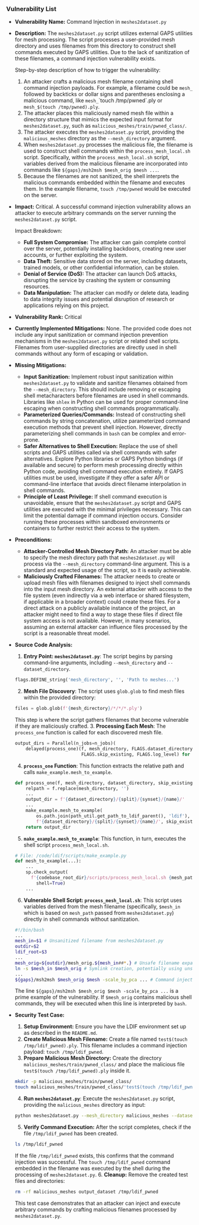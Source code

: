 ### Vulnerability List

- **Vulnerability Name:** Command Injection in `meshes2dataset.py`

- **Description:**
    The `meshes2dataset.py` script utilizes external GAPS utilities for mesh processing. The script processes a user-provided mesh directory and uses filenames from this directory to construct shell commands executed by GAPS utilities. Due to the lack of sanitization of these filenames, a command injection vulnerability exists.

    Step-by-step description of how to trigger the vulnerability:
    1. An attacker crafts a malicious mesh filename containing shell command injection payloads. For example, a filename could be `mesh_` followed by backticks or dollar signs and parentheses enclosing a malicious command, like `mesh_`\`touch /tmp/pwned\`.ply or `mesh_$(touch /tmp/pwned).ply`.
    2. The attacker places this maliciously named mesh file within a directory structure that mimics the expected input format for `meshes2dataset.py`, such as `malicious_meshes/train/pwned_class/`.
    3. The attacker executes the `meshes2dataset.py` script, providing the `malicious_meshes` directory as the `--mesh_directory` argument.
    4. When `meshes2dataset.py` processes the malicious file, the filename is used to construct shell commands within the `process_mesh_local.sh` script. Specifically, within the `process_mesh_local.sh` script, variables derived from the malicious filename are incorporated into commands like `${gaps}/msh2msh $mesh_orig $mesh ...`.
    5. Because the filenames are not sanitized, the shell interprets the malicious commands embedded within the filename and executes them. In the example filename, `touch /tmp/pwned` would be executed on the server.

- **Impact:**
    Critical. A successful command injection vulnerability allows an attacker to execute arbitrary commands on the server running the `meshes2dataset.py` script.

    Impact Breakdown:
    - **Full System Compromise:** The attacker can gain complete control over the server, potentially installing backdoors, creating new user accounts, or further exploiting the system.
    - **Data Theft:** Sensitive data stored on the server, including datasets, trained models, or other confidential information, can be stolen.
    - **Denial of Service (DoS):** The attacker can launch DoS attacks, disrupting the service by crashing the system or consuming resources.
    - **Data Manipulation:** The attacker can modify or delete data, leading to data integrity issues and potential disruption of research or applications relying on this project.

- **Vulnerability Rank:**
    Critical

- **Currently Implemented Mitigations:**
    None. The provided code does not include any input sanitization or command injection prevention mechanisms in the `meshes2dataset.py` script or related shell scripts. Filenames from user-supplied directories are directly used in shell commands without any form of escaping or validation.

- **Missing Mitigations:**
    - **Input Sanitization:** Implement robust input sanitization within `meshes2dataset.py` to validate and sanitize filenames obtained from the `--mesh_directory`. This should include removing or escaping shell metacharacters before filenames are used in shell commands. Libraries like `shlex` in Python can be used for proper command-line escaping when constructing shell commands programmatically.
    - **Parameterized Queries/Commands:** Instead of constructing shell commands by string concatenation, utilize parameterized command execution methods that prevent shell injection. However, directly parameterizing shell commands in `bash` can be complex and error-prone.
    - **Safer Alternatives to Shell Execution:** Replace the use of shell scripts and GAPS utilities called via shell commands with safer alternatives. Explore Python libraries or GAPS Python bindings (if available and secure) to perform mesh processing directly within Python code, avoiding shell command execution entirely. If GAPS utilities must be used, investigate if they offer a safer API or command-line interface that avoids direct filename interpolation in shell commands.
    - **Principle of Least Privilege:** If shell command execution is unavoidable, ensure that the `meshes2dataset.py` script and GAPS utilities are executed with the minimal privileges necessary. This can limit the potential damage if command injection occurs. Consider running these processes within sandboxed environments or containers to further restrict their access to the system.

- **Preconditions:**
    - **Attacker-Controlled Mesh Directory Path:** An attacker must be able to specify the mesh directory path that `meshes2dataset.py` will process via the `--mesh_directory` command-line argument. This is a standard and expected usage of the script, so it is easily achievable.
    - **Maliciously Crafted Filenames:** The attacker needs to create or upload mesh files with filenames designed to inject shell commands into the input mesh directory. An external attacker with access to the file system (even indirectly via a web interface or shared filesystem, if applicable in a broader context) could create these files. For a direct attack on a publicly available instance of the project, an attacker might need to find a way to stage these files if direct file system access is not available. However, in many scenarios, assuming an external attacker can influence files processed by the script is a reasonable threat model.

- **Source Code Analysis:**
    1. **Entry Point: `meshes2dataset.py`**: The script begins by parsing command-line arguments, including `--mesh_directory` and `--dataset_directory`.
    ```python
    flags.DEFINE_string('mesh_directory', '', 'Path to meshes...')
    ```
    2. **Mesh File Discovery**: The script uses `glob.glob` to find mesh files within the provided directory:
    ```python
    files = glob.glob(f'{mesh_directory}/*/*/*.ply')
    ```
    This step is where the script gathers filenames that become vulnerable if they are maliciously crafted.
    3. **Processing Each Mesh**: The `process_one` function is called for each discovered mesh file.
    ```python
    output_dirs = Parallel(n_jobs=n_jobs)(
        delayed(process_one)(f, mesh_directory, FLAGS.dataset_directory,
                             FLAGS.skip_existing, FLAGS.log_level) for f in tqdm.tqdm(files))
    ```
    4. **`process_one` Function**: This function extracts the relative path and calls `make_example.mesh_to_example`.
    ```python
    def process_one(f, mesh_directory, dataset_directory, skip_existing, log_level):
        relpath = f.replace(mesh_directory, '')
        ...
        output_dir = f'{dataset_directory}/{split}/{synset}/{name}/'
        ...
        make_example.mesh_to_example(
            os.path.join(path_util.get_path_to_ldif_parent(), 'ldif'), f,
            f'{dataset_directory}/{split}/{synset}/{name}/', skip_existing, log_level)
        return output_dir
    ```
    5. **`make_example.mesh_to_example`**: This function, in turn, executes the shell script `process_mesh_local.sh`.
    ```python
    # File: /code/ldif/scripts/make_example.py
    def mesh_to_example(...):
        ...
        sp.check_output(
          f'{codebase_root_dir}/scripts/process_mesh_local.sh {mesh_path} {dirpath} {ldif_path}',
            shell=True)
        ...
    ```
    6. **Vulnerable Shell Script: `process_mesh_local.sh`**: This script uses variables derived from the mesh filename (specifically, `$mesh_in` which is based on `mesh_path` passed from `meshes2dataset.py`) directly in shell commands without sanitization.
    ```bash
    #!/bin/bash
    ...
    mesh_in=$1 # Unsanitized filename from meshes2dataset.py
    outdir=$2
    ldif_root=$3
    ...
    mesh_orig=${outdir}/mesh_orig.${mesh_in##*.} # Unsafe filename expansion
    ln -s $mesh_in $mesh_orig # Symlink creation, potentially using unsafe filename
    ...
    ${gaps}/msh2msh $mesh_orig $mesh -scale_by_pca ... # Command injection vulnerability
    ```
    The line `${gaps}/msh2msh $mesh_orig $mesh -scale_by_pca ...` is a prime example of the vulnerability. If `$mesh_orig` contains malicious shell commands, they will be executed when this line is interpreted by `bash`.

- **Security Test Case:**
    1. **Setup Environment:** Ensure you have the LDIF environment set up as described in the `README.md`.
    2. **Create Malicious Mesh Filename:** Create a file named `test$(touch /tmp/ldif_pwned).ply`. This filename includes a command injection payload: `touch /tmp/ldif_pwned`.
    3. **Prepare Malicious Mesh Directory:** Create the directory `malicious_meshes/train/pwned_class/` and place the malicious file `test$(touch /tmp/ldif_pwned).ply` inside it.
    ```bash
    mkdir -p malicious_meshes/train/pwned_class/
    touch malicious_meshes/train/pwned_class/'test$(touch /tmp/ldif_pwned).ply'
    ```
    4. **Run `meshes2dataset.py`**: Execute the `meshes2dataset.py` script, providing the `malicious_meshes` directory as input:
    ```bash
    python meshes2dataset.py --mesh_directory malicious_meshes --dataset_directory output_dataset --log_level verbose
    ```
    5. **Verify Command Execution:** After the script completes, check if the file `/tmp/ldif_pwned` has been created.
    ```bash
    ls /tmp/ldif_pwned
    ```
    If the file `/tmp/ldif_pwned` exists, this confirms that the command injection was successful. The `touch /tmp/ldif_pwned` command embedded in the filename was executed by the shell during the processing of `meshes2dataset.py`.
    6. **Cleanup:** Remove the created test files and directories:
    ```bash
    rm -rf malicious_meshes output_dataset /tmp/ldif_pwned
    ```
    This test case demonstrates that an attacker can inject and execute arbitrary commands by crafting malicious filenames processed by `meshes2dataset.py`.